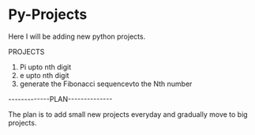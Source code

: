 # Py-Projects
Here I will be adding new python projects.

PROJECTS

1. Pi upto nth digit
2. e upto nth digit
3. generate the Fibonacci sequencevto the Nth number






-------------PLAN--------------

The plan is to add small new projects everyday and gradually move to big projects.
